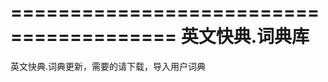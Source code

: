 ========================================
英文快典.词典库
========================================
英文快典.词典更新，需要的请下载，导入用户词典
